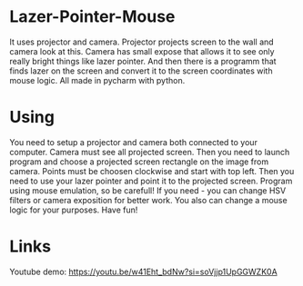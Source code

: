 # Lazer-Pointer-Mouse
It uses projector and camera. Projector projects screen to the wall and camera look at this. Camera has small expose that allows it to see only really bright things like lazer pointer. And then there is a programm that finds lazer on the screen and convert it to the screen coordinates with mouse logic. All made in pycharm with python.
# Using
You need to setup a projector and camera both connected to your computer. Camera must see all projected screen. Then you need to launch program and choose a projected screen rectangle on the image from camera. Points must be choosen clockwise and start with top left. Then you need to use your lazer pointer and point it to the projected screen.
Program using mouse emulation, so be carefull!
If you need - you can change HSV filters or camera exposition for better work. You also can change a mouse logic for your purposes.
Have fun!
# Links
Youtube demo: https://youtu.be/w41Eht_bdNw?si=soVjjp1UpGGWZK0A
